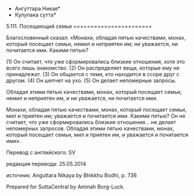 * Ангуттара Никая*
* Кулупака сутта*

5\.111\. Посещающий семьи
\=\=\=\=\=\=\=\=\=\=\=\=\=\=\=\=\=\=\=\=\=\=\=

Благословенный сказал: «Монахи, обладая пятью качествами, монах, который посещает семьи, немил и неприятен им; ни уважается, ни почитается ими\. Какими пятью?

\(1\) Он считает, что уже сформировались близкие отношения, хотя это всего лишь знакомство\. \(2\) Он распределяет вещи, которые ему не принадлежат\. \(3\) Он общается с теми, кто находится в ссоре друг с другом\. \(4\) Он шепчет на ухо\. \(5\) Он делает непомерные запросы\.

Обладая этими пятью качествами, монах, который посещает семьи, немил и неприятен им, и ни уважается, ни почитается ими\.

Монахи, обладая пятью качествами, монах, который посещает семьи, мил и приятен им; уважается и почитается ими\. Какими пятью? Он не считает, что уже сформировались близкие отношения… не делает непомерных запросов\. Обладая этими пятью качествами, монах, который посещает семьи, мил и приятен им, и уважается и почитается ими»\.

Перевод с английского: SV

редакция перевода: 25\.05\.2014

источник: Anguttara Nikaya by Bhikkhu Bodhi, p\. 736

Prepared for SuttaCentral by Aminah Borg\-Luck\.
